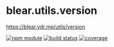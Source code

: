 # blear.utils.version

<https://blear.ydr.me/utils/version>

[![npm module][npm-img]][npm-url]
[![build status][travis-img]][travis-url]
[![coverage][coveralls-img]][coveralls-url]

[travis-img]: https://img.shields.io/travis/blearjs/blear.utils.version/master.svg?style=flat-square
[travis-url]: https://travis-ci.org/blearjs/blear.utils.version

[npm-img]: https://img.shields.io/npm/v/blear.utils.version.svg?style=flat-square
[npm-url]: https://www.npmjs.com/package/blear.utils.version

[coveralls-img]: https://img.shields.io/coveralls/blearjs/blear.utils.version/master.svg?style=flat-square
[coveralls-url]: https://coveralls.io/github/blearjs/blear.utils.version?branch=master


